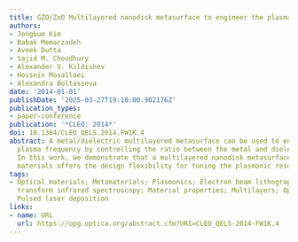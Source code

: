 ```yaml
---
title: GZO/ZnO Multilayered nanodisk metasurface to engineer the plasma frequency
authors:
- Jongbum Kim
- Babak Memarzadeh
- Aveek Dutta
- Sajid M. Choudhury
- Alexander V. Kildishev
- Hossein Mosallaei
- Alexandra Boltasseva
date: '2014-01-01'
publishDate: '2025-03-27T19:18:00.902176Z'
publication_types:
- paper-conference
publication: '*CLEO: 2014*'
doi: 10.1364/CLEO_QELS.2014.FW1K.4
abstract: A metal/dielectric multilayered metasurface can be used to engineer the
  plasma frequency by controlling the ratio between the metal and dielectric layers.
  In this work, we demonstrate that a multilayered nanodisk metasurface based on semiconductor
  materials offers the design flexibility for tuning the plasmonic resonance.
tags:
- Optical materials; Metamaterials; Plasmonics; Electron beam lithography; Fourier
  transform infrared spectroscopy; Material properties; Multilayers; Optical properties;
  Pulsed laser deposition
links:
- name: URL
  url: https://opg.optica.org/abstract.cfm?URI=CLEO_QELS-2014-FW1K.4
---
```


